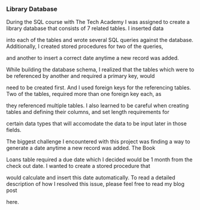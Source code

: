 ### Library Database

During the SQL course with The Tech Academy I was assigned to create a library database that consists of 7 related tables. I inserted data 

into each of the tables and wrote several SQL queries against the database. Additionally, I created stored procedures for two of the queries, 

and another to insert a correct date anytime a new record was added.


While building the database schema, I realized that the tables which were to be referenced by another and required a primary key, would 

need to be created first. And I used foreign keys for the referencing tables. Two of the tables, required more than one foreign key each, as 

they referenced multiple tables. I also learned to be careful when creating tables and defining their columns, and set length requirements for 

certain data types that will accomodate the data to be input later in those fields.


The biggest challenge I encountered with this project was finding a way to generate a date anytime a new record was added. The Book 

Loans table required a due date which I decided would be 1 month from the check out date. I wanted to create a stored procedure that 

would calculate and insert this date automatically. To read a detailed description of how I resolved this issue, please feel free to read my blog post 

here.
